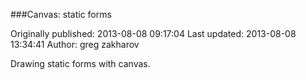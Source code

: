 ###Canvas: static forms

Originally published: 2013-08-08 09:17:04
Last updated: 2013-08-08 13:34:41
Author: greg zakharov

Drawing static forms with canvas.